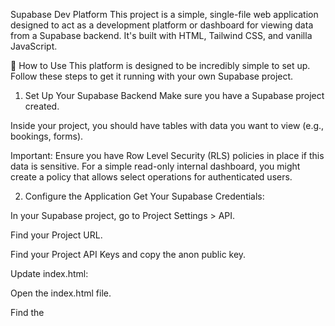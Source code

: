 Supabase Dev Platform
This project is a simple, single-file web application designed to act as a development platform or dashboard for viewing data from a Supabase backend. It's built with HTML, Tailwind CSS, and vanilla JavaScript.

🚀 How to Use
This platform is designed to be incredibly simple to set up. Follow these steps to get it running with your own Supabase project.

1. Set Up Your Supabase Backend
Make sure you have a Supabase project created.

Inside your project, you should have tables with data you want to view (e.g., bookings, forms).

Important: Ensure you have Row Level Security (RLS) policies in place if this data is sensitive. For a simple read-only internal dashboard, you might create a policy that allows select operations for authenticated users.

2. Configure the Application
Get Your Supabase Credentials:

In your Supabase project, go to Project Settings > API.

Find your Project URL.

Find your Project API Keys and copy the anon public key.

Update index.html:

Open the index.html file.

Find the <script> section at the bottom.

Locate these lines:

const SUPABASE_URL = 'YOUR_SUPABASE_URL';
const SUPABASE_ANON_KEY = 'YOUR_SUPABASE_ANON_KEY';

Replace 'YOUR_SUPABASE_URL' and 'YOUR_SUPABASE_ANON_KEY' with the credentials you just copied.

3. Running Locally
Simply open the index.html file in your web browser. It will connect to your Supabase instance and fetch the data.

4. Setting up the GitHub Repository
Create a New Repository:

Go to GitHub and create a new repository. You can make it private if it's for internal use.

Upload Your Files:

Upload the index.html and README.md files to your new repository.

5. Deploying with GitHub Pages (Optional)
You can host this platform for free using GitHub Pages, making it accessible to your team via a URL.

Enable GitHub Pages:

In your GitHub repository, go to Settings > Pages.

Under "Build and deployment", select the source as Deploy from a branch.

Choose the main (or master) branch and the /(root) folder.

Click Save.

Access Your Platform:

GitHub will provide you with a URL (e.g., https://your-username.github.io/your-repo-name/). It may take a few minutes for the site to become live.

⚠️ Security Warning: The Supabase anon key is designed to be public and safe to use in a browser, provided you have Row Level Security (RLS) enabled on your tables. Without RLS, the anon key would allow anyone to access your data. For an internal tool, ensure your RLS policies are strict and only allow access to the intended users.
